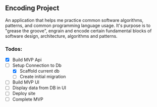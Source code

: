 ## Encoding Project
An application that helps me practice common software algorithms, patterns, and common programming language usage. It's purpose is to "grease the groove", engrain and encode certain fundamental blocks of software design, architecture, algorithms and patterns.

### Todos:
- [x] Build MVP Api
- [ ] Setup Connection to Db
  - [x] Scaffold current db
  - [ ] Create initial migration
- [ ] Build MVP UI
- [ ] Display data from DB in UI
- [ ] Deploy site
- [ ] Complete MVP
